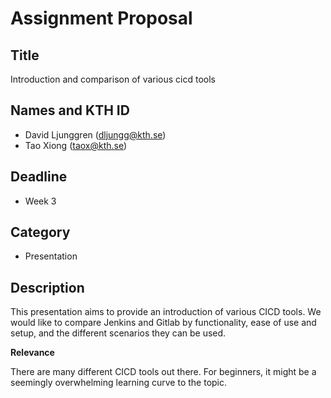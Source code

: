 # Assignment Proposal

## Title
Introduction and comparison of various cicd tools


## Names and KTH ID

  - David Ljunggren (dljungg@kth.se)
  - Tao Xiong (taox@kth.se)

## Deadline

- Week 3

## Category

- Presentation

## Description

This presentation aims to provide an introduction of various CICD tools. We would like to compare Jenkins and Gitlab by functionality, ease of use and setup, and the different scenarios they can be used.

**Relevance**

There are many different CICD tools out there. For beginners, it might be a seemingly overwhelming learning curve to the topic.